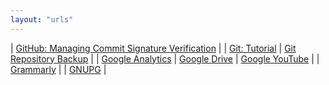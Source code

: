 ```yaml
---
layout: "urls"
---
```


| [GitHub: Managing Commit Signature Verification](https://docs.github.com/en/github/authenticating-to-github/managing-commit-signature-verification) | 
| [Git: Tutorial](https://backlog.com/git-tutorial/) | [Git Repository Backup](https://git-memo.readthedocs.io/en/latest/repository_backup.html) |
| [Google Analytics](https://analytics.google.com/) | [Google Drive](https://drive.google.com/) | [Google YouTube](https://www.youtube.com/) |
| [Grammarly](https://grammarly.com/) |
| [GNUPG](https://gnupg.org/) |

